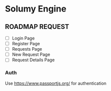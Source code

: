 # Solumy Engine

## ROADMAP REQUEST

- [ ] Login Page
- [ ] Register Page
- [ ] Requests Page
- [ ] New Request Page
- [ ] Request Details Page

### Auth

Use https://www.passportjs.org/ for authentication